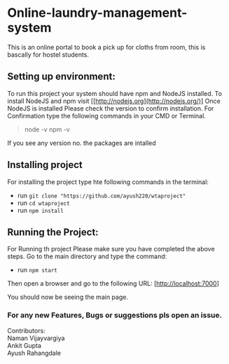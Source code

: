 # Online-laundry-management-system
This is an online portal to book a pick up for cloths from room, this is bascally for hostel students.


## Setting up environment:
To run this project your system should have npm and NodeJS installed.
To install NodeJS and npm visit [[http://nodejs.org](http://nodejs.org/)]
Once NodeJS is installed Please check the version to confirm installation.
For Confirmation type the following commands in your CMD or Terminal.
>node -v
>npm -v

If you see any version no. the packages are intalled

##  Installing project
For installing the project type hte following commands in the terminal:
- run `git clone "https://github.com/ayush220/wtaproject"`
- run `cd wtaproject`
- run `npm install`


## Running the Project:
For Running th project Please make sure you have completed the above steps.
Go to the main directory and type the command:
- run `npm start`

Then open a browser and go to the following URL:
[[http://localhost:7000](http://localhost:7000/)]

You should now be seeing the main page. 

### For any new Features, Bugs or suggestions pls open an issue.

Contributors:<br>
Naman Vijayvargiya<br>
Ankit Gupta<br>
Ayush Rahangdale<br>
